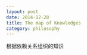 ```yaml
---
layout: post
date: 2014-12-28
title: The map of Knowledges
category: philosophy
---
```


根据依赖关系组织的知识


